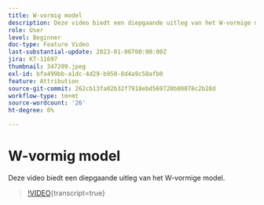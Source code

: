 ```yaml
---
title: W-vormig model
description: Deze video biedt een diepgaande uitleg van het W-vormige model.
role: User
level: Beginner
doc-type: Feature Video
last-substantial-update: 2023-01-06T00:00:00Z
jira: KT-11697
thumbnail: 347209.jpeg
exl-id: bfa499bb-a1dc-4d29-b950-8d4a9c58afb0
feature: Attribution
source-git-commit: 262cb13fa02b32f7918ebd569720b80078c2b28d
workflow-type: tm+mt
source-wordcount: '26'
ht-degree: 0%

---
```


# W-vormig model

Deze video biedt een diepgaande uitleg van het W-vormige model.

>[!VIDEO](https://video.tv.adobe.com/v/347209/?learn=on){transcript=true}
